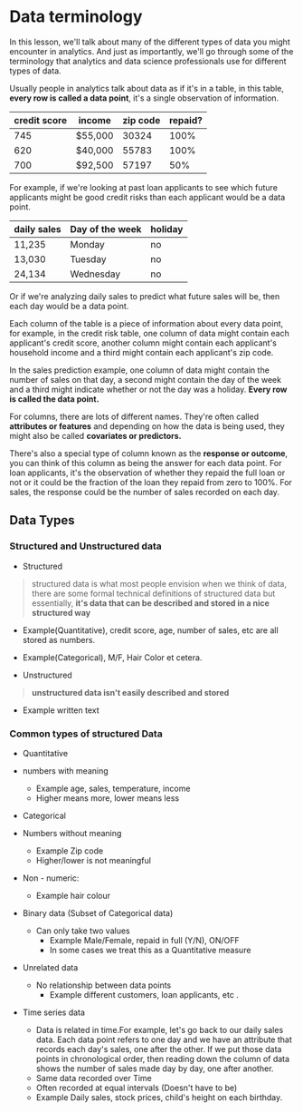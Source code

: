 # Data terminology

In this lesson, we'll talk about many of the different
types of data you might encounter in analytics.
And just as importantly, we'll go through some of the
terminology that analytics and data science
professionals use for different types of data.

Usually people in analytics talk about data as if
it's in a table, in this table, **every row is called
a data point**, it's a single observation of information.

credit score |income |zip code |repaid?  
--|---|---|--
 745 |$55,000 |30324 |100%  
 620 |$40,000 |55783 |100%  
 700|$92,500  |57197 |50%  

For example, if we're looking at past loan applicants to
see which future applicants might be good credit risks
than each applicant would be a data point.

daily sales |Day of the week | holiday  
--|---|---
  11,235 | Monday |no  
  13,030 | Tuesday | no  
  24,134| Wednesday  | no  

Or if we're analyzing daily sales to predict what
future sales will be, then each day would be a data point.

Each column of the table is a piece of information
about every data point, for example, in the credit risk
table, one column of data might contain each applicant's
credit score, another column might contain each applicant's
household income and a third might
contain each applicant's zip code.

In the sales prediction example, one column of data
might contain the number of sales on that day,
a second might contain the day of the week
and a third might indicate whether
or not the day was a holiday.
**Every row is called the data point.**

For columns, there are lots of different names.
They're often called **attributes or features**
and depending on how the data is being used,
they might also be called **covariates or predictors.**

There's also a special type of column known as the **response
or outcome**, you can think of this column as being
the answer for each data point.
For loan applicants, it's the observation of whether they
repaid the full loan or not or it could be the fraction
of the loan they repaid from zero to 100%.
For sales, the response could be the
number of sales recorded on each day.

## Data Types
### Structured and Unstructured data
- Structured
> structured data is what most people envision when
we think of data, there are some formal technical
definitions of structured data but essentially, **it's data that can be described and stored in a
nice structured way**

 - Example(Quantitative), credit score,
age, number of sales, etc are all stored as numbers.
 - Example(Categorical), M/F, Hair Color et cetera.


- Unstructured
> **unstructured data
isn't easily described and stored**

 - Example written text

### Common types of structured Data
- Quantitative
 - numbers with meaning
    - Example age, sales, temperature, income
    - Higher means more, lower means less

- Categorical
 - Numbers without meaning
   - Example Zip code
   - Higher/lower is not meaningful
 - Non - numeric:
   - Example hair colour

- Binary data (Subset of Categorical data)
  - Can only take two values
    - Example Male/Female, repaid in full (Y/N), ON/OFF
    - In some cases we treat this as a Quantitative measure

- Unrelated data
  - No relationship between data points
    - Example different customers, loan applicants, etc .

- Time series data
  - Data is related in time.For example, let's go back to our daily sales data. Each data point refers to one day and we have an attribute that records each day's sales, one after the other. If we put those data points in chronological order, then reading down the column of data shows the number of sales made day by day, one after another.
  - Same data recorded over Time
  - Often recorded at equal intervals (Doesn't have to be)
  - Example Daily sales, stock prices, child's height on each birthday.
